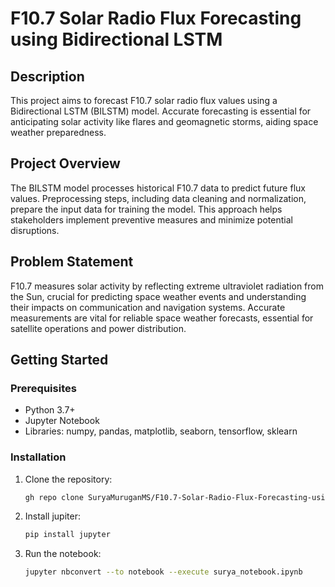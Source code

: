# F10.7 Solar Radio Flux Forecasting using Bidirectional LSTM

## Description

This project aims to forecast F10.7 solar radio flux values using a Bidirectional LSTM (BILSTM) model. Accurate forecasting is essential for anticipating solar activity like flares and geomagnetic storms, aiding space weather preparedness.

## Project Overview

The BILSTM model processes historical F10.7 data to predict future flux values. Preprocessing steps, including data cleaning and normalization, prepare the input data for training the model. This approach helps stakeholders implement preventive measures and minimize potential disruptions.

## Problem Statement

F10.7 measures solar activity by reflecting extreme ultraviolet radiation from the Sun, crucial for predicting space weather events and understanding their impacts on communication and navigation systems. Accurate measurements are vital for reliable space weather forecasts, essential for satellite operations and power distribution.

## Getting Started

### Prerequisites

- Python 3.7+
- Jupyter Notebook
- Libraries: numpy, pandas, matplotlib, seaborn, tensorflow, sklearn

### Installation

1. Clone the repository:
    ```sh
    gh repo clone SuryaMuruganMS/F10.7-Solar-Radio-Flux-Forecasting-using-Bidirectional-LSTM
    ```
2. Install jupiter:
    ```sh
    pip install jupyter
    ```
3. Run the notebook:
    ```sh
    jupyter nbconvert --to notebook --execute surya_notebook.ipynb
    ```
